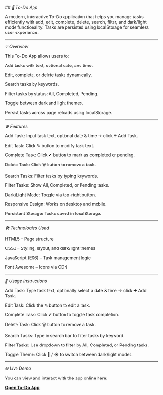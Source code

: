 *## 📝 To-Do App*

A modern, interactive To-Do application that helps you manage tasks efficiently with add, edit, complete, delete, search, filter, and dark/light mode functionality. Tasks are persisted using localStorage for seamless user experience.

---

*💡 Overview*

This To-Do App allows users to:

Add tasks with text, optional date, and time.

Edit, complete, or delete tasks dynamically.

Search tasks by keywords.

Filter tasks by status: All, Completed, Pending.

Toggle between dark and light themes.

Persist tasks across page reloads using localStorage.

---

*⚙️ Features*

Add Task: Input task text, optional date & time → click ➕ Add Task.

Edit Task: Click ✎ button to modify task text.

Complete Task: Click ✔ button to mark as completed or pending.

Delete Task: Click 🗑 button to remove a task.

Search Tasks: Filter tasks by typing keywords.

Filter Tasks: Show All, Completed, or Pending tasks.

Dark/Light Mode: Toggle via top-right button.

Responsive Design: Works on desktop and mobile.

Persistent Storage: Tasks saved in localStorage.

---

*🛠️ Technologies Used*

HTML5 – Page structure

CSS3 – Styling, layout, and dark/light themes

JavaScript (ES6) – Task management logic

Font Awesome – Icons via CDN

---

*🔧 Usage Instructions*

Add Task: Type task text, optionally select a date & time → click ➕ Add Task.

Edit Task: Click the ✎ button to edit a task.

Complete Task: Click ✔ button to toggle task completion.

Delete Task: Click 🗑 button to remove a task.

Search Tasks: Type in search bar to filter tasks by keyword.

Filter Tasks: Use dropdown to filter by All, Completed, or Pending tasks.

Toggle Theme: Click 🌙 / ☀️ to switch between dark/light modes.

---

*🌐 Live Demo*

You can view and interact with the app online here:

[**Open To-Do App**](https://your-hosted-link.com)

